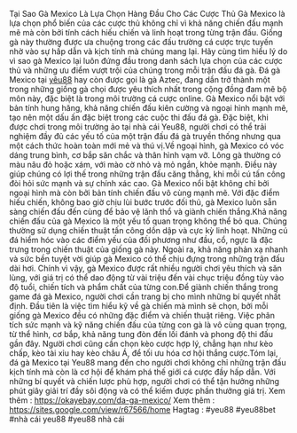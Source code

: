 Tại Sao Gà Mexico Là Lựa Chọn Hàng Đầu Cho Các Cược Thủ
Gà Mexico là lựa chọn phổ biến của các cược thủ không chỉ vì khả năng chiến đấu mạnh mẽ mà còn bởi tính cách hiếu chiến và linh hoạt trong từng trận đấu. Giống gà này thường được ưa chuộng trong các đấu trường cá cược trực tuyến nhờ vào sự hấp dẫn và kịch tính mà chúng mang lại. Hãy cùng tìm hiểu lý do vì sao gà Mexico lại luôn đứng đầu trong danh sách lựa chọn của các cược thủ và những ưu điểm vượt trội của chúng trong mỗi trận đấu đá gà.
Đá gà Mexico tại [yêu88](https://okayebay.com/) hay còn được gọi là gà Aztec, đang dần trở thành một trong những giống gà chọi được yêu thích nhất trong cộng đồng đam mê bộ môn này, đặc biệt là trong môi trường cá cược online. Gà Mexico nổi bật với bản tính hung hăng, khả năng chiến đấu kiên cường và ngoại hình mạnh mẽ, tạo nên một dấu ấn đặc biệt trong các cuộc thi đấu đá gà. Đặc biệt, khi được chơi trong môi trường ảo tại nhà cái Yeu88, người chơi có thể trải nghiệm đầy đủ các yếu tố của một trận đấu đá gà truyền thống nhưng qua một cách thức hoàn toàn mới mẻ và thú vị.Về ngoại hình, gà Mexico có vóc dáng trung bình, cơ bắp săn chắc và thân hình vạm vỡ. Lông gà thường có màu nâu đỏ hoặc xám, với mào cờ nhỏ và mỏ ngắn, khỏe mạnh. Điều này giúp chúng có lợi thế trong những trận đấu căng thẳng, khi mỗi cú tấn công đòi hỏi sức mạnh và sự chính xác cao. Gà Mexico nổi bật không chỉ bởi ngoại hình mà còn bởi bản tính chiến đấu vô cùng mạnh mẽ. Với đặc điểm hiếu chiến, không bao giờ chịu lùi bước trước đối thủ, gà Mexico luôn sẵn sàng chiến đấu đến cùng để bảo vệ lãnh thổ và giành chiến thắng.Khả năng chiến đấu của gà Mexico là một yếu tố quan trọng không thể bỏ qua. Chúng thường sử dụng chiến thuật tấn công dồn dập và cực kỳ linh hoạt. Những cú đá hiểm hóc vào các điểm yếu của đối phương như đầu, cổ, ngực là đặc trưng trong chiến thuật của giống gà này. Ngoài ra, khả năng phản xạ nhanh và sức bền tuyệt vời giúp gà Mexico có thể chịu đựng trong những trận đấu dài hơi. Chính vì vậy, gà Mexico được rất nhiều người chơi yêu thích và săn lùng, với giá trị có thể dao động từ vài triệu đến vài chục triệu đồng tùy vào độ tuổi, chiến tích và phẩm chất của từng con.Để giành chiến thắng trong game đá gà Mexico, người chơi cần trang bị cho mình những bí quyết nhất định. Đầu tiên là việc tìm hiểu kỹ về gà chiến mà mình sẽ chọn, bởi mỗi giống gà Mexico đều có những đặc điểm và chiến thuật riêng. Việc phân tích sức mạnh và kỹ năng chiến đấu của từng con gà là vô cùng quan trọng, từ thể hình, cơ bắp, khả năng tung đòn đến lối đánh và phong độ thi đấu gần đây. Người chơi cũng cần chọn kèo cược hợp lý, chẳng hạn như kèo chấp, kèo tài xỉu hay kèo châu Á, để tối ưu hóa cơ hội thắng cược.Tóm lại, đá gà Mexico tại Yeu88 mang đến cho người chơi không chỉ những trận đấu kịch tính mà còn là cơ hội để khám phá thế giới cá cược đầy hấp dẫn. Với những bí quyết và chiến lược phù hợp, người chơi có thể tận hưởng những phút giây giải trí đầy sôi động và có thể kiếm được phần thưởng giá trị.
Xem thêm :  https://okayebay.com/da-ga-mexico/
Xem thêm : https://sites.google.com/view/r67566/home
Hagtag : #yeu88 #yeu88bet #nhà cái yeu88 #yeu88 nhà cái

